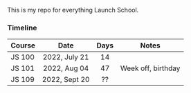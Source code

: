 This is my repo for everything Launch School.

### Timeline
| Course   | Date          | Days | Notes               |
|----------|:-------------:|:----:|:-------------------:|
| JS 100   | 2022, July 21 | 14   |                     |
| JS 101   | 2022, Aug  04 | 47   | Week off, birthday  |
| JS 109   | 2022, Sept 20 | ??   |                     |

